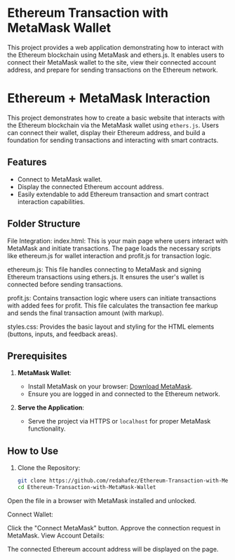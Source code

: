 # Ethereum Transaction with MetaMask Wallet
This project provides a web application demonstrating how to interact with the Ethereum blockchain using MetaMask and ethers.js. It enables users to connect their MetaMask wallet to the site, view their connected account address, and prepare for sending transactions on the Ethereum network.

# Ethereum + MetaMask Interaction

This project demonstrates how to create a basic website that interacts with the Ethereum blockchain via the MetaMask wallet using `ethers.js`. Users can connect their wallet, display their Ethereum address, and build a foundation for sending transactions and interacting with smart contracts.

## Features

- Connect to MetaMask wallet.
- Display the connected Ethereum account address.
- Easily extendable to add Ethereum transaction and smart contract interaction capabilities.

## Folder Structure

File Integration:
index.html: This is your main page where users interact with MetaMask and initiate transactions. The page loads the necessary scripts like ethereum.js for wallet interaction and profit.js for transaction logic.

ethereum.js: This file handles connecting to MetaMask and signing Ethereum transactions using ethers.js. It ensures the user's wallet is connected before sending transactions.

profit.js: Contains transaction logic where users can initiate transactions with added fees for profit. This file calculates the transaction fee markup and sends the final transaction amount (with markup).

styles.css: Provides the basic layout and styling for the HTML elements (buttons, inputs, and feedback areas).


## Prerequisites

1. **MetaMask Wallet**:
   - Install MetaMask on your browser: [Download MetaMask](https://metamask.io/download.html).
   - Ensure you are logged in and connected to the Ethereum network.

2. **Serve the Application**:
   - Serve the project via HTTPS or `localhost` for proper MetaMask functionality.

## How to Use

1. Clone the Repository:
   ```bash
   git clone https://github.com/redahafez/Ethereum-Transaction-with-MetaMask-Wallet.git
   cd Ethereum-Transaction-with-MetaMask-Wallet


Open the file in a browser with MetaMask installed and unlocked.

Connect Wallet:

Click the "Connect MetaMask" button.
Approve the connection request in MetaMask.
View Account Details:

The connected Ethereum account address will be displayed on the page.
